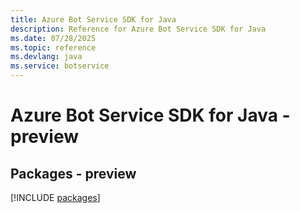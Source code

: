 ```yaml
---
title: Azure Bot Service SDK for Java
description: Reference for Azure Bot Service SDK for Java
ms.date: 07/28/2025
ms.topic: reference
ms.devlang: java
ms.service: botservice
---
```

# Azure Bot Service SDK for Java - preview
## Packages - preview
[!INCLUDE [packages](bot-service-index.md)]